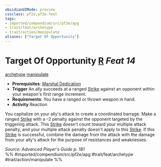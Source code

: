 ```yaml
---
obsidianUIMode: preview
cssclass: pf2e,pf2e-feat
tags:
- imported/compendium/src/pf2e/apg
- trait/feat/archetype
- trait/action/manipulate
aliases: ["Target Of Opportunity"]
---
```

# Target Of Opportunity  [R](chapter-9-playing-the-game.md#Actions "Reaction") *Feat 14*  
[archetype](archetype.md)  [manipulate](manipulate.md)  

- **Prerequisites**: [Marshal Dedication](marshal-dedication-apg.md)
- **Trigger** An ally succeeds at a ranged [Strike](strike.md) against an opponent within your weapon's first range increment.
- **Requirements**: You have a ranged or thrown weapon in hand.
- **Activity** Reaction

You capitalize on your ally's attack to create a coordinated barrage. Make a ranged [Strike](strike.md) with a –2 penalty against the opponent targeted by the triggering attack. This [Strike](strike.md) doesn't count toward your multiple attack penalty, and your multiple attack penalty doesn't apply to this [Strike](strike.md). If this [Strike](strike.md) is successful, combine the damage from the attack with the damage from your ally's attack for the purpose of resistances and weaknesses.

*Source: Advanced Player's Guide p. 181*  
%% #imported/compendium/src/pf2e/apg #trait/feat/archetype #trait/action/manipulate %%